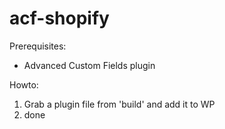 # acf-shopify

Prerequisites:
- Advanced Custom Fields plugin

Howto:
1. Grab a plugin file from 'build' and add it to WP
2. done
